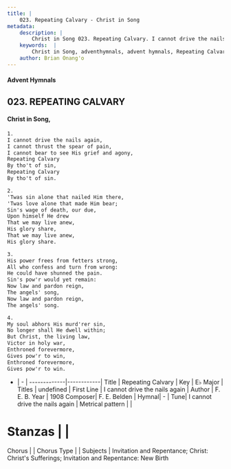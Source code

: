 ```yaml
---
title: |
    023. Repeating Calvary - Christ in Song
metadata:
    description: |
        Christ in Song 023. Repeating Calvary. I cannot drive the nails again, I cannot thrust the spear of pain, I cannot bear to see His grief and agony, Repeating Calvary  By tho't of sin, Repeating Calvary   By tho't of sin.
    keywords:  |
        Christ in Song, adventhymnals, advent hymnals, Repeating Calvary, I cannot drive the nails again. 
    author: Brian Onang'o
---
```


#### Advent Hymnals
## 023. REPEATING CALVARY
####  Christ in Song,

```txt
1.
I cannot drive the nails again,
I cannot thrust the spear of pain,
I cannot bear to see His grief and agony,
Repeating Calvary 
By tho't of sin,
Repeating Calvary  
By tho't of sin.

2.
'Twas sin alone that nailed Him there,
'Twas love alone that made Him bear;
Sin's wage of death, our due,
Upon himself He drew
That we may live anew,
His glory share,
That we may live anew, 
His glory share.

3.
His power frees from fetters strong,
All who confess and turn from wrong:
He could have shunned the pain.
Sin's pow'r would yet remain:
Now law and pardon reign, 
The angels' song, 
Now law and pardon reign, 
The angels' song.

4.
My soul abhors His murd'rer sin,
No longer shall He dwell within;
But Christ, the living law,
Victor in holy war,
Enthroned forevermore,
Gives pow'r to win,
Enthroned forevermore,
Gives pow'r to win.

```

- |   -  |
-------------|------------|
Title | Repeating Calvary |
Key | E♭ Major |
Titles | undefined |
First Line | I cannot drive the nails again |
Author | F. E. B.
Year | 1908
Composer| F. E. Belden |
Hymnal|  - |
Tune| I cannot drive the nails again |
Metrical pattern | |
# Stanzas |  |
Chorus |  |
Chorus Type |  |
Subjects | Invitation and Repentance; Christ: Christ's Sufferings; Invitation and Repentance: New Birth<span id='more_topics' style='display:none'>; Special Selections: Choir or Quartet |
Texts | Romans 6:1-2 |
Print Texts | 
Scripture Song |  |
    
